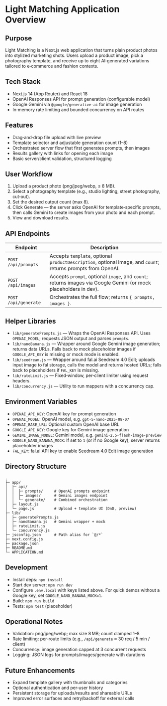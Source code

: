 # Light Matching Application Overview

## Purpose
Light Matching is a Next.js web application that turns plain product photos into stylized marketing shots. Users upload a product image, pick a photography template, and receive up to eight AI‑generated variations tailored to e‑commerce and fashion contexts.

## Tech Stack
- Next.js 14 (App Router) and React 18
- OpenAI Responses API for prompt generation (configurable model)
- Google Gemini via `@google/generative-ai` for image generation
- In‑memory rate limiting and bounded concurrency on API routes

## Features
- Drag‑and‑drop file upload with live preview
- Template selector and adjustable generation count (1–8)
- Orchestrated server flow that first generates prompts, then images
- Results gallery with links for opening each image
- Basic server/client validation, structured logging

## User Workflow
1. Upload a product photo (png/jpeg/webp, ≤ 8 MB).
2. Select a photography template (e.g., studio lighting, street photography, cut‑out).
3. Set the desired output count (max 8).
4. Click Generate — the server asks OpenAI for template‑specific prompts, then calls Gemini to create images from your photo and each prompt.
5. View and download results.

## API Endpoints
| Endpoint | Description |
|---------|-------------|
| `POST /api/prompts` | Accepts `template`, optional `productDescription`, optional image, and `count`; returns prompts from OpenAI. |
| `POST /api/images` | Accepts `prompt`, optional `image`, and `count`; returns images via Google Gemini (or mock placeholders in dev). |
| `POST /api/generate` | Orchestrates the full flow; returns `{ prompts, images }`. |

## Helper Libraries
- `lib/generatePrompts.js` — Wraps the OpenAI Responses API. Uses `OPENAI_MODEL`; requests JSON output and parses `prompts`.
- `lib/nanoBanana.js` — Wrapper around Google Gemini image generation; returns data URLs. Falls back to mock placeholder images if `GOOGLE_API_KEY` is missing or mock mode is enabled.
- `lib/seedream.js` — Wrapper around fal.ai Seedream 4.0 Edit; uploads input image to fal storage, calls the model and returns hosted URLs; falls back to placeholders if `FAL_KEY` is missing.
- `lib/rateLimit.js` — Fixed‑window, per‑client limiter using request headers.
- `lib/concurrency.js` — Utility to run mappers with a concurrency cap.

## Environment Variables
- `OPENAI_API_KEY`: OpenAI key for prompt generation
- `OPENAI_MODEL`: OpenAI model, e.g. `gpt-5-nano-2025-08-07`
- `OPENAI_BASE_URL`: Optional custom OpenAI base URL
- `GOOGLE_API_KEY`: Google key for Gemini image generation
- `GEMINI_IMAGE_MODEL`: Gemini model, e.g. `gemini-2.5-flash-image-preview`
- `GOOGLE_NANO_BANANA_MOCK`: If set to `1` (or if no Google key), server returns placeholder images
- `FAL_KEY`: fal.ai API key to enable Seedream 4.0 Edit image generation

## Directory Structure
```
.
├─ app/
│  ├─ api/
│  │  ├─ prompts/     # OpenAI prompts endpoint
│  │  ├─ images/      # Gemini images endpoint
│  │  └─ generate/    # Combined orchestration
│  ├─ layout.js
│  └─ page.js         # Upload + template UI (DnD, preview)
├─ lib/
│  ├─ generatePrompts.js
│  ├─ nanoBanana.js   # Gemini wrapper + mock
│  ├─ rateLimit.js
│  └─ concurrency.js
├─ jsconfig.json      # Path alias for `@/*`
├─ next.config.js
├─ package.json
├─ README.md
└─ APPLICATION.md
```

## Development
- Install deps: `npm install`
- Start dev server: `npm run dev`
- Configure `.env.local` with keys listed above. For quick demos without a Google key, set `GOOGLE_NANO_BANANA_MOCK=1`.
- Build: `npm run build`
- Tests: `npm test` (placeholder)

## Operational Notes
- Validation: png/jpeg/webp; max size 8 MB; count clamped 1–8
- Rate limiting: per‑route limits (e.g., `/api/generate` ≈ 30 req / 5 min / client)
- Concurrency: image generation capped at 3 concurrent requests
- Logging: JSON logs for prompts/images/generate with durations

## Future Enhancements
- Expand template gallery with thumbnails and categories
- Optional authentication and per‑user history
- Persistent storage for uploads/results and shareable URLs
- Improved error surfaces and retry/backoff for external calls
